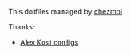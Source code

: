This dotfiles managed by [chezmoi](https://github.com/twpayne/chezmoi "Manage
your dotfiles across multiple machines, securely.")

Thanks:

- [Alex Kost configs](https://github.com/alezost)
